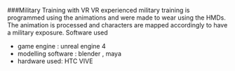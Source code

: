 ###Military Training with VR
VR experienced military training is programmed using the animations and were made to wear using the HMDs. The animation is processed and characters are mapped accordingly to have a military exposure.
Software used 
* game engine : unreal engine 4
* modelling software : blender , maya
* hardware used: HTC VIVE 
